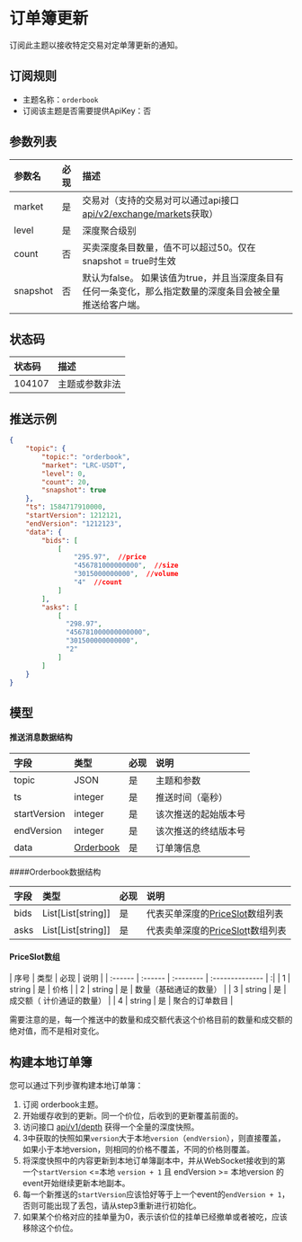 # 订单簿更新


订阅此主题以接收特定交易对定单薄更新的通知。


## 订阅规则

- 主题名称：`orderbook`
- 订阅该主题是否需要提供ApiKey：否


## 参数列表

| 参数名|  必现 |             描述                 |
| :---- | :------ |:--------------------------------- |
| market | 是 | 交易对（支持的交易对可以通过api接口[api/v2/exchange/markets](../dex_apis/getMarkets.md)获取）|
| level | 是 | 深度聚合级别 |
| count | 否 | 买卖深度条目数量，值不可以超过50。仅在snapshot = true时生效 |
| snapshot |否 | 默认为false。 如果该值为true，并且当深度条目有任何一条变化，那么指定数量的深度条目会被全量推送给客户端。 |

## 状态码

| 状态码 |                描述                 |
| :---- | :--------------------------------- |
| 104107 | 主题或参数非法|

## 推送示例

```json
{
    "topic": {
        "topic:": "orderbook",
        "market": "LRC-USDT",
      	"level": 0,
        "count": 20,
        "snapshot": true
    },
    "ts": 1584717910000,
    "startVersion": 1212121,
    "endVersion": "1212123",
    "data": {
        "bids": [
            [
                "295.97",  //price
                "456781000000000",  //size
                "3015000000000",  //volume
                "4"  //count
            ]
        ],
        "asks": [
            [
              "298.97",
              "456781000000000000",
              "301500000000000",
              "2"
            ]
        ]
    }
}
```

## 模型

#### 推送消息数据结构

|     字段     |      类型       | 必现 |         说明         |
| :---------- | :------------- | :------ | :------------------ |
| topic |       JSON        |    是    | 主题和参数 |
|      ts      |     integer     |    是    |       推送时间（毫秒）       |
| startVersion |     integer     |    是    | 该次推送的起始版本号 |
|  endVersion  |     integer     |    是    | 该次推送的终结版本号 |
|     data     | [Orderbook](#orderbook) |    是    |       订单簿信息       |

####<span id="orderbook">Orderbook数据结构</span>

| 字段 | 类型                           | 必现 | 说明     |
| :---- | :------------------------------ | :-------- | :-------- |
| bids | List\[List\[string\]] | 是       | 代表买单深度的[PriceSlot](#slot)数组列表 |
| asks | List\[List\[string\]]| 是       | 代表卖单深度的[PriceSlot](#slot)t数组列表 |

#### <span id = "slot">PriceSlot数组</span>

| 序号  | 类型   | 必现 | 说明           |
| :------ | :------ | :-------- | :-------------- | :|
|    1     | string | 是       | 价格           |
|    2     | string | 是       | 数量（基础通证的数量）         |
|    3     | string | 是       | 成交额（ 计价通证的数量）  |
|    4     | string | 是       | 聚合的订单数目 |


需要注意的是，每一个推送中的数量和成交额代表这个价格目前的数量和成交额的绝对值，而不是相对变化。

## 构建本地订单簿

您可以通过下列步骤构建本地订单簿：

1. 订阅 orderbook主题。
2. 开始缓存收到的更新。同一个价位，后收到的更新覆盖前面的。
3. 访问接口 [api/v1/depth](../dex_apis/getDepth.md) 获得一个全量的深度快照。
4. 3中获取的快照如果`version`大于本地`version`（`endVersion`），则直接覆盖，如果小于本地version，则相同的价格不覆盖，不同的价格则覆盖。
5. 将深度快照中的内容更新到本地订单簿副本中，并从WebSocket接收到的第一个`startVersion` <=本地 `version + 1` 且 endVersion >= 本地version 的event开始继续更新本地副本。
6. 每一个新推送的`startVersion`应该恰好等于上一个event的`endVersion + 1`，否则可能出现了丢包，请从step3重新进行初始化。
7. 如果某个价格对应的挂单量为0，表示该价位的挂单已经撤单或者被吃，应该移除这个价位。

